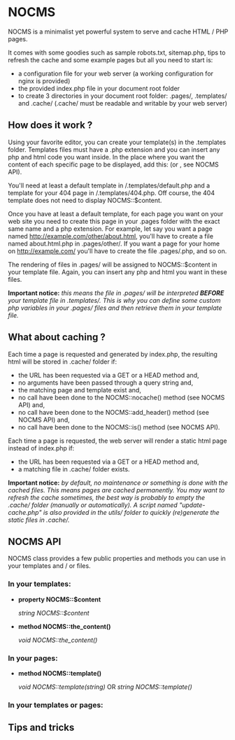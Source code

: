 NOCMS
=====

NOCMS is a minimalist yet powerful system to serve and cache HTML / PHP pages.

It comes with some goodies such as sample robots.txt, sitemap.php, tips to refresh the cache and some example pages but all you need to start is:
* a configuration file for your web server (a working configuration for nginx is provided)
* the provided index.php file in your document root folder
* to create 3 directories in your document root folder: .pages/, .templates/ and .cache/ (.cache/ must be readable and writable by your web server)


How does it work ?
------------------

Using your favorite editor, you can create your template(s) in the .templates folder. Templates files must have a .php extension and you can insert any php and html code you want inside. In the place where you want the content of each specific page to be displayed, add this: <?php NOCMS::the_content(); ?> (or <?php echo NOCMS::$content; ?>, see NOCMS API).

You'll need at least a default template in /.templates/default.php and a template for your 404 page in /.templates/404.php. Off course, the 404 template does not need to display NOCMS::$content.

Once you have at least a default template, for each page you want on your web site you need to create this page in your .pages folder with the exact same name and a php extension. For example, let say you want a page named http://example.com/other/about.html, you'll have to create a file named about.html.php in .pages/other/. If you want a page for your home on http://example.com/ you'll have to create the file .pages/.php, and so on.

The rendering of files in .pages/ will be assigned to NOCMS::$content in your template file. Again, you can insert any php and html you want in these files.

**Important notice:** _this means the file in .pages/ will be interpreted **BEFORE** your template file in .templates/. This is why you can define some custom php variables in your .pages/ files and then retrieve them in your template file._


What about caching ?
--------------------

Each time a page is requested and generated by index.php, the resulting html will be stored in .cache/ folder if:
* the URL has been requested via a GET or a HEAD method and,
* no arguments have been passed through a query string and,
* the matching page and template exist and,
* no call have been done to the NOCMS::nocache() method (see NOCMS API) and,
* no call have been done to the NOCMS::add_header() method (see NOCMS API) and,
* no call have been done to the NOCMS::is() method (see NOCMS API).

Each time a page is requested, the web server will render a static html page instead of index.php if:
* the URL has been requested via a GET or a HEAD method and,
* a matching file in .cache/ folder exists.

**Important notice:** _by default, no maintenance or something is done with the cached files. This means pages are cached permanently. You may want to refresh the cache sometimes, the best way is probably to empty the .cache/ folder (manually or automatically). A script named "update-cache.php" is also provided in the utils/ folder to quickly (re)generate the static files in .cache/._

NOCMS API
---------

NOCMS class provides a few public properties and methods you can use in your templates and / or files.

### In your templates:

* **property NOCMS::$content**

    _string NOCMS::$content_
* **method NOCMS::the_content()**

    _void NOCMS::the_content()_



### In your pages:

* **method NOCMS::template()**

    _void NOCMS::template(string)_
     OR 
    _string NOCMS::template()_ 



### In your templates or pages:

Tips and tricks
---------------


